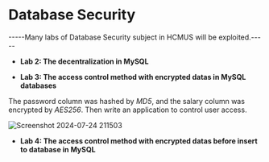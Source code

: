 # Database Security
-----Many labs of Database Security subject in HCMUS will be exploited.-----

- **Lab 2: The decentralization in MySQL**

- **Lab 3: The access control method with encrypted datas in MySQL databases**
  
The password column was hashed by *MD5*, and the salary column was encrypted by *AES256*. Then write an application to control user access.

![Screenshot 2024-07-24 211503](https://github.com/user-attachments/assets/2c9d679a-240f-48cb-b70c-a9cf3a05fa35)

- **Lab 4: The access control method with encrypted datas before insert to database in MySQL**

